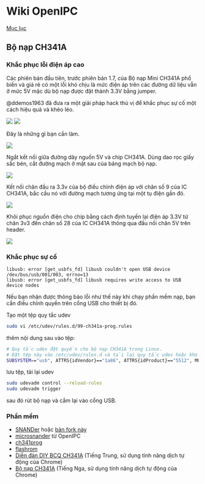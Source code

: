 # Wiki OpenIPC
[Mục lục](../README.md)

Bộ nạp CH341A
-----------------

### Khắc phục lỗi điện áp cao

Các phiên bản đầu tiên, trước phiên bản 1.7, của Bộ nạp Mini CH341A phổ biến và giá rẻ có một lỗi khó chịu là mức điện áp trên các đường dữ liệu vẫn ở mức 5V mặc dù bộ nạp được đặt thành 3.3V bằng jumper.

@ddemos1963 đã đưa ra một giải pháp hack thú vị để khắc phục sự cố một cách hiệu quả và khéo léo.

![](../images/hardware-ch341a-hack-1.webp)
![](../images/hardware-ch341a-hack-2.webp)

Đây là những gì bạn cần làm.

![](../images/hardware-ch341a-hack-6.png)

Ngắt kết nối giữa đường dây nguồn 5V và chip CH341A. Dùng dao rọc giấy sắc bén, cắt đường mạch ở mặt sau của bảng mạch bộ nạp.

![](../images/hardware-ch341a-hack-3.webp)

Kết nối chân đầu ra 3.3v của bộ điều chỉnh điện áp với chân số 9 của IC CH341A, bắc cầu nó với đường mạch tương ứng tại một tụ điện gần đó.

![](../images/hardware-ch341a-hack-4.webp)

Khôi phục nguồn điện cho chip bằng cách định tuyến lại điện áp 3.3V từ chân 3v3 đến chân số 28 của IC CH341A thông qua đầu nối chân 5V trên header.

![](../images/hardware-ch341a-hack-5.webp)

### Khắc phục sự cố

```console
libusb: error [get_usbfs_fd] libusb couldn't open USB device /dev/bus/usb/001/003, errno=13
libusb: error [get_usbfs_fd] libusb requires write access to USB device nodes
```

Nếu bạn nhận được thông báo lỗi như thế này khi chạy phần mềm nạp, bạn cần điều chỉnh quyền trên cổng USB cho thiết bị đó.

Tạo một tệp quy tắc udev

```bash
sudo vi /etc/udev/rules.d/99-ch341a-prog.rules
```

thêm nội dung sau vào tệp:

```bash
# Quy tắc udev đặt quyền cho bộ nạp CH341A trong Linux.
# Đặt tệp này vào /etc/udev/rules.d và tải lại quy tắc udev hoặc khởi động lại để cài đặt
SUBSYSTEM=="usb", ATTRS{idVendor}=="1a86", ATTRS{idProduct}=="5512", MODE="0666"
```

lưu tệp, tải lại udev

```bash
sudo udevadm control --reload-rules
sudo udevadm trigger
```

sau đó rút bộ nạp và cắm lại vào cổng USB.

### Phần mềm

- [SNANDer](https://github.com/McMCCRU/SNANDer) hoặc [bản fork này](https://github.com/Droid-MAX/SNANDer)
- [microsnander](https://github.com/OpenIPC/microsnander) từ OpenIPC
- [ch341prog](https://github.com/setarcos/ch341prog/)
- [flashrom](https://www.flashrom.org/Flashrom)
- [Diễn đàn DIY BCQ CH341A](http://www.diybcq.com/thread-144131-1-1.html) (Tiếng Trung, sử dụng tính năng dịch tự động của Chrome)
- [Bộ nạp CH341A](https://4pda.to/forum/index.php?showtopic=884713) (Tiếng Nga, sử dụng tính năng dịch tự động của Chrome)


